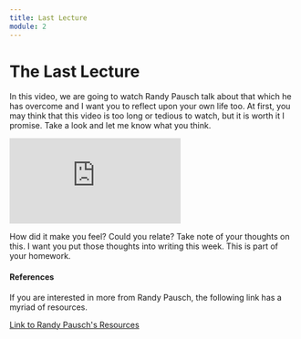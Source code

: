 ```yaml
---
title: Last Lecture
module: 2
---
```


# The Last Lecture

In this video, we are going to watch Randy Pausch talk about that which he has overcome and I want you to reflect upon your own life too.  At first, you may think that this video is too long or tedious to watch, but it is worth it I promise.  Take a look and let me know what you think.

<div class="embed-responsive embed-responsive-16by9"><iframe class="embed-responsive-item" src="https://www.youtube.com/embed/ji5_MqicxSo" frameborder="0" allowfullscreen></iframe></div>

How did it make you feel?  Could you relate?  Take note of your thoughts on this.  I want you put those thoughts into writing this week.  This is part of your homework.

#### References

If you are interested in more from Randy Pausch, the following link has a myriad of resources.

<a href="http://www.cs.virginia.edu/~robins/Randy/" target="_new">Link to Randy Pausch's Resources</a>

